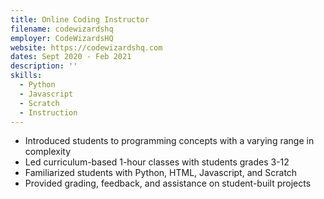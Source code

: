 ```yaml
---
title: Online Coding Instructor
filename: codewizardshq
employer: CodeWizardsHQ
website: https://codewizardshq.com
dates: Sept 2020 - Feb 2021
description: ''
skills:
  - Python
  - Javascript
  - Scratch
  - Instruction
---
```


- Introduced students to programming concepts with a varying range in complexity
- Led curriculum-based 1-hour classes with students grades 3-12
- Familiarized students with Python, HTML, Javascript, and Scratch
- Provided grading, feedback, and assistance on student-built projects
